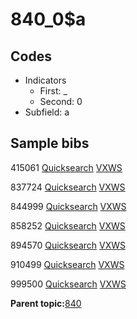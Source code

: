 # 840\_0$a

## Codes

-   Indicators
    -   First: \_
    -   Second: 0
-   Subfield: a

## Sample bibs

415061 [Quicksearch](https://search.library.yale.edu/catalog/415061) [VXWS](http://prodorbis.library.yale.edu:7014/vxws/GetHoldingsService?bibId=415061)

837724 [Quicksearch](https://search.library.yale.edu/catalog/837724) [VXWS](http://prodorbis.library.yale.edu:7014/vxws/GetHoldingsService?bibId=837724)

844999 [Quicksearch](https://search.library.yale.edu/catalog/844999) [VXWS](http://prodorbis.library.yale.edu:7014/vxws/GetHoldingsService?bibId=844999)

858252 [Quicksearch](https://search.library.yale.edu/catalog/858252) [VXWS](http://prodorbis.library.yale.edu:7014/vxws/GetHoldingsService?bibId=858252)

894570 [Quicksearch](https://search.library.yale.edu/catalog/894570) [VXWS](http://prodorbis.library.yale.edu:7014/vxws/GetHoldingsService?bibId=894570)

910499 [Quicksearch](https://search.library.yale.edu/catalog/910499) [VXWS](http://prodorbis.library.yale.edu:7014/vxws/GetHoldingsService?bibId=910499)

999500 [Quicksearch](https://search.library.yale.edu/catalog/999500) [VXWS](http://prodorbis.library.yale.edu:7014/vxws/GetHoldingsService?bibId=999500)

**Parent topic:**[840](../../tags/840/840.md)


